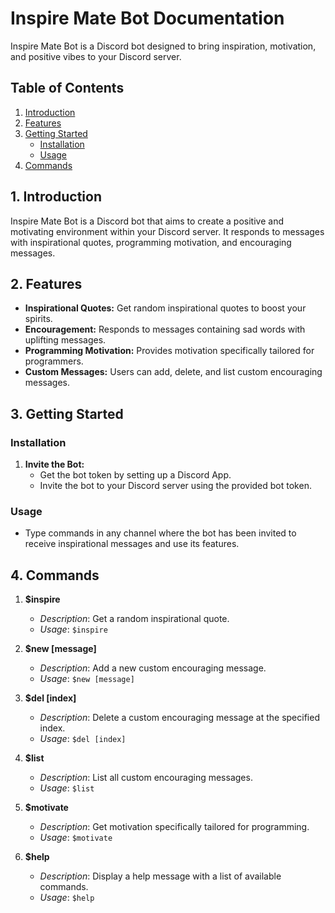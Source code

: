 # Inspire Mate Bot Documentation

Inspire Mate Bot is a Discord bot designed to bring inspiration, motivation, and positive vibes to your Discord server.

## Table of Contents
1. [Introduction](#introduction)
2. [Features](#features)
3. [Getting Started](#getting-started)
   - [Installation](#installation)
   - [Usage](#usage)
4. [Commands](#commands)

## 1. Introduction <a name="introduction"></a>

Inspire Mate Bot is a Discord bot that aims to create a positive and motivating environment within your Discord server. It responds to messages with inspirational quotes, programming motivation, and encouraging messages.

## 2. Features <a name="features"></a>

- **Inspirational Quotes:** Get random inspirational quotes to boost your spirits.
- **Encouragement:** Responds to messages containing sad words with uplifting messages.
- **Programming Motivation:** Provides motivation specifically tailored for programmers.
- **Custom Messages:** Users can add, delete, and list custom encouraging messages.

## 3. Getting Started <a name="getting-started"></a>

### Installation <a name="installation"></a>

1. **Invite the Bot:**
   - Get the bot token by setting up a Discord App.
   - Invite the bot to your Discord server using the provided bot token.

### Usage <a name="usage"></a>

- Type commands in any channel where the bot has been invited to receive inspirational messages and use its features.

## 4. Commands <a name="commands"></a>

1. **$inspire**
   - *Description*: Get a random inspirational quote.
   - *Usage*: `$inspire`

2. **$new [message]**
   - *Description*: Add a new custom encouraging message.
   - *Usage*: `$new [message]`

3. **$del [index]**
   - *Description*: Delete a custom encouraging message at the specified index.
   - *Usage*: `$del [index]`

4. **$list**
   - *Description*: List all custom encouraging messages.
   - *Usage*: `$list`

5. **$motivate**
   - *Description*: Get motivation specifically tailored for programming.
   - *Usage*: `$motivate`

6. **$help**
   - *Description*: Display a help message with a list of available commands.
   - *Usage*: `$help`


